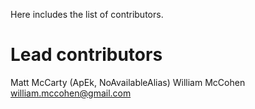Here includes the list of contributors.

# Lead contributors
Matt McCarty (ApEk, NoAvailableAlias)
William McCohen <william.mccohen@gmail.com> 
